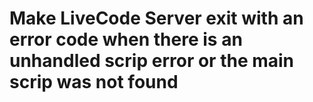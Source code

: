 # Make LiveCode Server exit with an error code when there is an unhandled scrip error or the main scrip was not found
